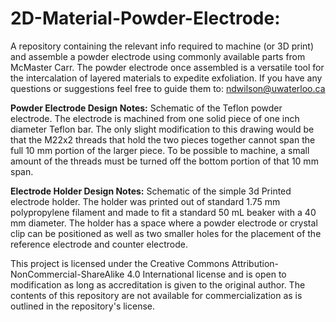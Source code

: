 # 2D-Material-Powder-Electrode:
A repository containing the relevant info required to machine (or 3D print) and assemble a powder electrode using commonly available parts from McMaster Carr. The powder electrode once assembled is a versatile tool for the intercalation of layered materials to expedite exfoliation. If you have any questions or suggestions feel free to guide them to: ndwilson@uwaterloo.ca

**Powder Electrode Design Notes:**
Schematic of the Teflon powder electrode. The electrode is machined from one solid piece of one inch diameter Teflon bar. The only slight modification to this drawing would be that the M22x2 threads that hold the two pieces together cannot span the full 10 mm portion of the larger piece. To be possible to machine, a small amount of the threads must be turned off the bottom portion of that 10 mm span.

**Electrode Holder Design Notes:**
Schematic of the simple 3d Printed electrode holder. The holder was printed out of standard 1.75 mm polypropylene filament and made to fit a standard 50 mL beaker with a 40 mm diameter. The holder has a space where a powder electrode or crystal clip can be positioned as well as two smaller holes for the placement of the reference electrode and counter electrode.

This project is licensed under the Creative Commons Attribution-NonCommercial-ShareAlike 4.0 International license and is open to modification as long as accreditation is given to the original author. The contents of this repository are not available for commercialization as is outlined in the repository's license.
